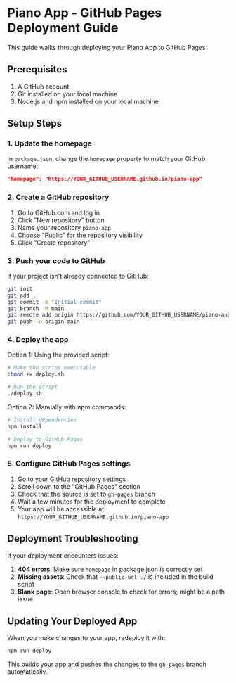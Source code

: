 # Piano App - GitHub Pages Deployment Guide

This guide walks through deploying your Piano App to GitHub Pages.

## Prerequisites

1. A GitHub account
2. Git installed on your local machine
3. Node.js and npm installed on your local machine

## Setup Steps

### 1. Update the homepage

In `package.json`, change the `homepage` property to match your GitHub username:

```json
"homepage": "https://YOUR_GITHUB_USERNAME.github.io/piano-app"
```

### 2. Create a GitHub repository

1. Go to GitHub.com and log in
2. Click "New repository" button
3. Name your repository `piano-app`
4. Choose "Public" for the repository visibility
5. Click "Create repository"

### 3. Push your code to GitHub

If your project isn't already connected to GitHub:

```bash
git init
git add .
git commit -m "Initial commit"
git branch -M main
git remote add origin https://github.com/YOUR_GITHUB_USERNAME/piano-app.git
git push -u origin main
```

### 4. Deploy the app

Option 1: Using the provided script:
```bash
# Make the script executable
chmod +x deploy.sh

# Run the script
./deploy.sh
```

Option 2: Manually with npm commands:
```bash
# Install dependencies
npm install

# Deploy to GitHub Pages
npm run deploy
```

### 5. Configure GitHub Pages settings

1. Go to your GitHub repository settings
2. Scroll down to the "GitHub Pages" section
3. Check that the source is set to `gh-pages` branch
4. Wait a few minutes for the deployment to complete
5. Your app will be accessible at: `https://YOUR_GITHUB_USERNAME.github.io/piano-app`

## Deployment Troubleshooting

If your deployment encounters issues:

1. **404 errors**: Make sure `homepage` in package.json is correctly set
2. **Missing assets**: Check that `--public-url ./` is included in the build script
3. **Blank page**: Open browser console to check for errors; might be a path issue

## Updating Your Deployed App

When you make changes to your app, redeploy it with:

```bash
npm run deploy
```

This builds your app and pushes the changes to the `gh-pages` branch automatically. 